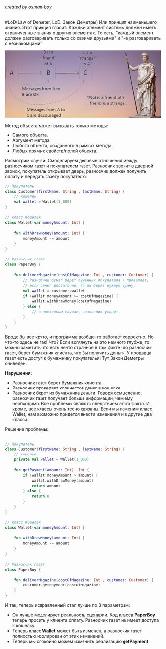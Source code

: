 ###### created by [osman-boy](https://github.com/osman-boy)

#LoD(Law of Demeter, LoD. Закон Деметры)
Или принцип наименьшего знания. Этот принцип гласит: Каждый элемент системы должен иметь
ограниченные знания о других элементах. То есть,
"каждый элемент должен разговаривать только со своими друзьями" и "не разговаривать с незнакомцами"

![](lod.jpg)

Метод объекта может вызывать только методы:
* Самого объекта.
* Аргумент метода.
* Любого объекта, созданного в рамках метода.
* Любых прямых свойств/полей объекта.

Расмотрим случай: Смоделируем деловые отношения между разносчиком газет и покупателем газет.
Разносчик звонит в дверной звонок, покупатель открывает дверь, разнозчик должен получить оплату и
передать газету покупателю.

```kotlin
// Покупатель
class Customer(firstName: String , lastName: String) {
    // кошелек
    val wallet = Wallet(1_000)
}

// класс Кошелек
class Wallet(var moneyAmount: Int) {

    fun withDrawMoney(amount: Int) {
        moneyAmount -= amount
    }
}

// Разносчик газет
class PaperBoy {

    fun deliverMagazine(costOfMagazine: Int , customer: Customer) {
        // Разносчик бумаг берет бумажник покупателя и проверяет,
        // если денег достаточно, то он берёт нужную сумму.
        val wallet = customer.wallet
        if (wallet.moneyAmount >= costOfMagazine) {
            wallet.withDrawMoney(costOfMagazine)
        } else {
            // в противном случае, разносчик уходит.
        }
    }
}
```

Вроде бы все круто, и программа вообще-то работает корректно. Но что-то здесь не так!
Что? Если всгялнуть на это немного глубже, то можно заметить что есть нечто странное в том факте что
разносчик газет, берет бумажник клиента, что бы получить деньги. У продавца газет есть доступ к
бумажнику покупателья! Тут Закон Деметры очиведен.

**Нарушения:**

* Разносчик газет берет бумажник клиента.
* Разносчик проверяет количестов денег в кошелке.
* Разносчик берет из бумажника деньги. Говоря осмысленно, разнозчик газет получает больше
  информации, чем ему необходимо. Все проблемы являютс следствием этого факта. И кроме, все классы
  очень тесно связаны. Если мы изменим класс Wallet, нам возможно придется внести изменения и в
  другие два класса.

Решение проблемы:

```kotlin

// Покупатель
class Customer(firstName: String , lastName: String) {
    // кошелек
    private val wallet = Wallet(1_000)

    fun getPayment(amount: Int): Int {
        if (wallet.moneyAmount > amount) {
            wallet.withDrawMoney(amount)
            return amount
        } else {
            return 0
        }
    }
}

// класс Кошелек
class Wallet(var moneyAmount: Int) {

    fun withDrawMoney(amount: Int) {
        moneyAmount -= amount
    }
}

// Разносчик газет
class PaperBoy {

    fun deliverMagazine(costOfMagazine: Int , customer: Customer) {
        customer.getPayment(costOfMagazine)
    }
}
```

И так, теперь исправленный стал лучше по 3 параметрам:

* Он лучше моделирует реальность сценарии. Код класса **PaperBoy** теперь просить у клиента
  оплату. Разносчик газет не имеет доступа к кошелку.
* Теперь класс **Wallet** может быть изменен, а разносчик газет полностью изолирован от этих изменений.
* Теперь мы спокойно можем изменить реализацию **getPayment**
